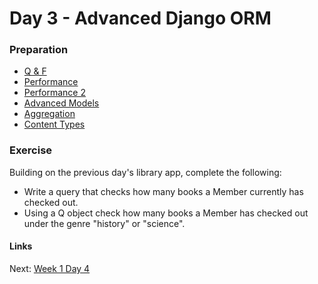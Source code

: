 # Day 3 - Advanced Django ORM

### Preparation
- [Q & F](https://docs.djangoproject.com/en/1.7/ref/models/queries/)
- [Performance](http://www.yilmazhuseyin.com/blog/dev/django-orm-performance-tips-part-1/)
- [Performance 2](http://www.yilmazhuseyin.com/blog/dev/django-orm-performance-tips-part-2/)
- [Advanced Models](http://www.djangobook.com/en/2.0/chapter10.html)
- [Aggregation](https://docs.djangoproject.com/en/dev/topics/db/aggregation/)
- [Content Types](https://docs.djangoproject.com/en/1.7/ref/contrib/contenttypes/)

### Exercise
Building on the previous day's library app, complete the following:

- Write a query that checks how many books a Member currently has checked out.
- Using a Q object check how many books a Member has checked out under the genre "history" or "science".

#### Links
Next: [Week 1 Day 4](day-4.md)